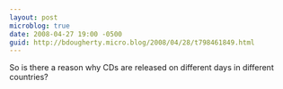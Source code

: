 ```yaml
---
layout: post
microblog: true
date: 2008-04-27 19:00 -0500
guid: http://bdougherty.micro.blog/2008/04/28/t798461849.html
---
```

So is there a reason why CDs are released on different days in different countries?
